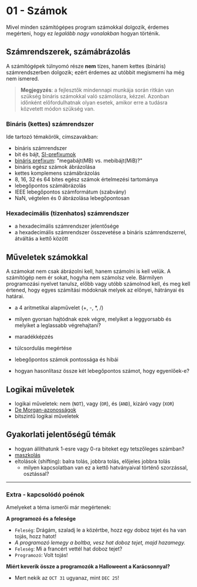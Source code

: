 # 01 - Számok

Mivel minden számítógépes program számokkal dolgozik, érdemes megérteni, hogy ez _legalább nagy vonalakban_ hogyan történik.

## Számrendszerek, számábrázolás
A számítógépek túlnyomó része **nem** tízes, hanem kettes (bináris) számrendszerben dolgozik; ezért érdemes az utóbbit megismerni ha még nem ismered.

> **Megjegyzés**: a fejlesztők mindennapi munkája során ritkán van szükség bináris számokkal való számolásra, kézzel.
Azonban időnként előfordulhatnak olyan esetek, amikor erre a tudásra közvetett módon szükség van.

### Bináris (kettes) számrendszer

Ide tartozó témakörök, címszavakban:
- bináris számrendszer
- bit és bájt, [SI-prefixumok](https://hu.wikipedia.org/wiki/SI-prefixum)
- [bináris prefixum](https://hu.wikipedia.org/wiki/Bin%C3%A1ris_prefixum): "megabájt(MB) vs. mebibájt(MiB)?"
- bináris egész számok ábrázolása
- kettes komplemens számábrázolás
- 8, 16, 32 és 64 bites egész számok értelmezési tartománya
- lebegőpontos számábrázolás
- IEEE lebegőpontos számformátum (szabvány)
- NaN, végtelen és 0 ábrázolása lebegőpontosan

### Hexadecimális (tizenhatos) számrendszer
- a hexadecimális számrendszer jelentősége
- a hexadecimális számrendszer összevetése a bináris számrendszerrel, átváltás a kettő között

## Műveletek számokkal
A számokat nem csak ábrázolni kell, hanem számolni is kell velük.
A számítógép nem ér sokat, hogyha nem számolsz vele.
Bármilyen programozási nyelvet tanulsz, előbb vagy utóbb számolnod kell, és meg kell értened, hogy egyes számítási módoknak melyek az előnyei, hátrányai és határai.

- a 4 aritmetikai alapművelet (+, -, *, /)
- milyen gyorsan hajtódnak ezek végre, melyiket a leggyorsabb és melyiket a leglassabb végrehajtani?
- maradékképzés
- túlcsordulás megértése

- lebegőpontos számok pontossága és hibái
- hogyan hasonlítasz össze két lebegőpontos számot, hogy egyenlőek-e?

## Logikai műveletek
- logikai műveletek: nem (`NOT`), vagy (`OR`), és (`AND`), kizáró vagy (`XOR`)
- [De Morgan-azonosságok](https://hu.wikipedia.org/wiki/De_Morgan-azonoss%C3%A1gok)
- bitszintű logikai műveletek

## Gyakorlati jelentőségű témák
- hogyan állíthatunk 1-esre vagy 0-ra biteket egy tetszőleges számban?
- [maszkolás](https://en.wikipedia.org/wiki/Mask_(computing))
- eltolások (shifting): balra tolás, jobbra tolás, előjeles jobbra tolás
    - milyen kapcsolatban van ez a kettő hatványaival történő szorzással, osztással?

----------------------------------------------------------

### Extra - kapcsolódó poénok
Amelyeket a téma ismerői már megértenek:

**A programozó és a felesége**
- `Feleség`: Drágám, szaladj le a közértbe, hozz egy doboz tejet és ha van tojás, hozz hatot!
- _A programozó lemegy a boltba, vesz hat doboz tejet, majd hazamegy._
- `Feleség`: Mi a francért vettél hat doboz tejet?
- `Programozó`: Volt tojás!

**Miért keverik össze a programozók a Halloweent a Karácsonnyal?**
- Mert nekik az `OCT 31` ugyanaz, mint `DEC 25`!
